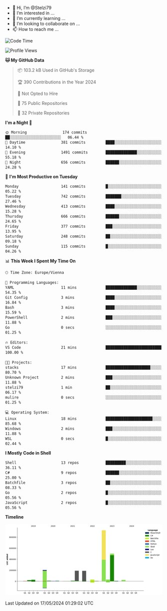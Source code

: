 - 👋 Hi, I’m @Stelzi79
- 👀 I’m interested in ...
- 🌱 I’m currently learning ...
- 💞️ I’m looking to collaborate on ...
- 📫 How to reach me ...

<!--START_SECTION:waka-->
![Code Time](http://img.shields.io/badge/Code%20Time-995%20hrs%208%20mins-blue)

![Profile Views](http://img.shields.io/badge/Profile%20Views-0-blue)

**🐱 My GitHub Data** 

> 📦 103.2 kB Used in GitHub's Storage 
 > 
> 🏆 390 Contributions in the Year 2024
 > 
> 🚫 Not Opted to Hire
 > 
> 📜 75 Public Repositories 
 > 
> 🔑 32 Private Repositories 
 > 
**I'm a Night 🦉** 

```text
🌞 Morning                174 commits         ██░░░░░░░░░░░░░░░░░░░░░░░   06.44 % 
🌆 Daytime                381 commits         ████░░░░░░░░░░░░░░░░░░░░░   14.10 % 
🌃 Evening                1491 commits        ██████████████░░░░░░░░░░░   55.18 % 
🌙 Night                  656 commits         ██████░░░░░░░░░░░░░░░░░░░   24.28 % 
```
📅 **I'm Most Productive on Tuesday** 

```text
Monday                   141 commits         █░░░░░░░░░░░░░░░░░░░░░░░░   05.22 % 
Tuesday                  742 commits         ███████░░░░░░░░░░░░░░░░░░   27.46 % 
Wednesday                413 commits         ████░░░░░░░░░░░░░░░░░░░░░   15.28 % 
Thursday                 666 commits         ██████░░░░░░░░░░░░░░░░░░░   24.65 % 
Friday                   377 commits         ███░░░░░░░░░░░░░░░░░░░░░░   13.95 % 
Saturday                 248 commits         ██░░░░░░░░░░░░░░░░░░░░░░░   09.18 % 
Sunday                   115 commits         █░░░░░░░░░░░░░░░░░░░░░░░░   04.26 % 
```


📊 **This Week I Spent My Time On** 

```text
🕑︎ Time Zone: Europe/Vienna

💬 Programming Languages: 
YAML                     11 mins             ██████████████░░░░░░░░░░░   54.35 % 
Git Config               3 mins              ████░░░░░░░░░░░░░░░░░░░░░   16.84 % 
Bash                     3 mins              ████░░░░░░░░░░░░░░░░░░░░░   15.59 % 
PowerShell               2 mins              ███░░░░░░░░░░░░░░░░░░░░░░   11.88 % 
Go                       0 secs              ░░░░░░░░░░░░░░░░░░░░░░░░░   01.25 % 

🔥 Editors: 
VS Code                  21 mins             █████████████████████████   100.00 % 

🐱‍💻 Projects: 
stacks                   17 mins             ████████████████████░░░░░   80.70 % 
Unknown Project          2 mins              ███░░░░░░░░░░░░░░░░░░░░░░   11.88 % 
stelzi79                 1 min               ██░░░░░░░░░░░░░░░░░░░░░░░   06.17 % 
mulire                   0 secs              ░░░░░░░░░░░░░░░░░░░░░░░░░   01.25 % 

💻 Operating System: 
Linux                    18 mins             █████████████████████░░░░   85.68 % 
Windows                  2 mins              ███░░░░░░░░░░░░░░░░░░░░░░   11.88 % 
WSL                      0 secs              █░░░░░░░░░░░░░░░░░░░░░░░░   02.44 % 
```

**I Mostly Code in Shell** 

```text
Shell                    13 repos            █████████░░░░░░░░░░░░░░░░   36.11 % 
C#                       9 repos             ██████░░░░░░░░░░░░░░░░░░░   25.00 % 
Batchfile                3 repos             ██░░░░░░░░░░░░░░░░░░░░░░░   08.33 % 
Go                       2 repos             █░░░░░░░░░░░░░░░░░░░░░░░░   05.56 % 
JavaScript               2 repos             █░░░░░░░░░░░░░░░░░░░░░░░░   05.56 % 
```



**Timeline**

![Lines of Code chart](https://raw.githubusercontent.com/Stelzi79/Stelzi79/main/assets/bar_graph.png)


 Last Updated on 17/05/2024 01:29:02 UTC
<!--END_SECTION:waka-->

<!---
Stelzi79/Stelzi79 is a ✨ special ✨ repository because its `README.md` (this file) appears on your GitHub profile.
You can click the Preview link to take a look at your changes.
--->
